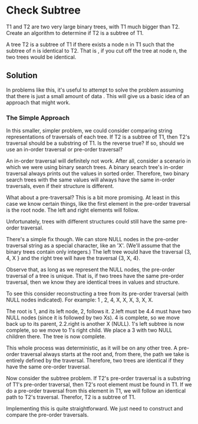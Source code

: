 # Check Subtree

T1 and T2 are two very large binary trees, with T1 much bigger than T2. Create an algorithm to determine if T2 is a
subtree of T1.
 
A tree T2 is a subtree of T1 if there exists a node n in T1 such that the subtree of n is identical to T2. That is
, if you cut off the tree at node n, the two trees would be identical.

## Solution

In problems like this, it's useful to attempt to solve the problem assuming that there is just a small amount of data
. This will give us a basic idea of an approach that might work.

### The Simple Approach

In this smaller, simpler problem, we could consider comparing string representations of traversals of each tree. If
T2 is a subtree of T1, then T2's traversal should be a substring of T1. Is the reverse true? If so, should we use an
in-order traversal or pre-order traversal?

An in-order traversal will definitely not work. After all, consider a scenario in which we were using binary search
trees. A binary search tree's in-order traversal always prints out the values in sorted order. Therefore, two binary
search trees with the same values will always have the same in-order traversals, even if their structure is different.

What about a pre-traversal? This is a bit more promising. At least in this case we know certain things, like the
first element in the pre-order traversal is the root node. The left and right elements will follow.

Unfortunately, trees with different structures could still have the same pre-order traversal.

There's a simple fix though. We can store NULL nodes in the pre-order traversal string as a special character, like
an 'X'. (We'll assume that the binary trees contain only integers.) The left tree would have the traversal {3, 4, X
} and the right tree will have the traversal {3, X, 4}.

Observe that, as long as we represent the NULL nodes, the pre-order traversal of a tree is unique. That is, if two
trees have the same pre-order traversal, then we know they are identical trees in values and structure.

To see this consider reconstructing a tree from its pre-order traversal (with NULL nodes indicated). For example: 1
, 2, 4, X, X, X, 3, X, X.

The root is 1, and its left node, 2, follows it. 2.left must be 4.4 must have two NULL nodes (since it is followed by
two Xs). 4 is complete, so we move back up to its parent, 2.2.right is another X (NULL). 1's left subtree is now
complete, so we move to 1's right child. We place a 3 with two NULL children there. The tree is now complete.
  
This whole process was deterministic, as it will be on any other tree. A pre-order traversal always starts at the
root and, from there, the path we take is entirely defined by the traversal. Therefore, two trees are identical if
they have the same ore-order traversal.

Now consider the subtree problem. If T2's pre-order traversal is a substring of T1's pre-order traversal, then T2's
root element must be found in T1. If we do a pre-order traversal from this element in T1, we will follow an
identical path to T2's traversal. Therefor, T2 is a subtree of T1.

Implementing this is quite straightforward. We just need to construct and compare the pre-order traversals.